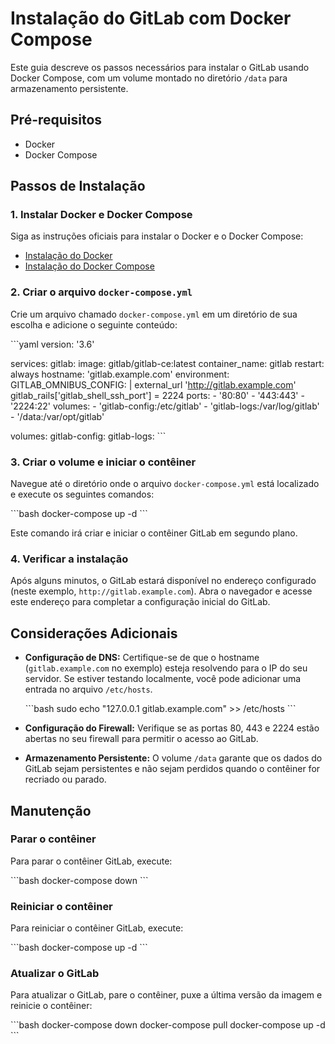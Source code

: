 
# Instalação do GitLab com Docker Compose

Este guia descreve os passos necessários para instalar o GitLab usando Docker Compose, com um volume montado no diretório `/data` para armazenamento persistente.

## Pré-requisitos

- Docker
- Docker Compose

## Passos de Instalação

### 1. Instalar Docker e Docker Compose

Siga as instruções oficiais para instalar o Docker e o Docker Compose:

- [Instalação do Docker](https://docs.docker.com/get-docker/)
- [Instalação do Docker Compose](https://docs.docker.com/compose/install/)

### 2. Criar o arquivo `docker-compose.yml`

Crie um arquivo chamado `docker-compose.yml` em um diretório de sua escolha e adicione o seguinte conteúdo:

\`\`\`yaml
version: '3.6'

services:
  gitlab:
    image: gitlab/gitlab-ce:latest
    container_name: gitlab
    restart: always
    hostname: 'gitlab.example.com'
    environment:
      GITLAB_OMNIBUS_CONFIG: |
        external_url 'http://gitlab.example.com'
        gitlab_rails['gitlab_shell_ssh_port'] = 2224
    ports:
      - '80:80'
      - '443:443'
      - '2224:22'
    volumes:
      - 'gitlab-config:/etc/gitlab'
      - 'gitlab-logs:/var/log/gitlab'
      - '/data:/var/opt/gitlab'

volumes:
  gitlab-config:
  gitlab-logs:
\`\`\`

### 3. Criar o volume e iniciar o contêiner

Navegue até o diretório onde o arquivo `docker-compose.yml` está localizado e execute os seguintes comandos:

\`\`\`bash
docker-compose up -d
\`\`\`

Este comando irá criar e iniciar o contêiner GitLab em segundo plano.

### 4. Verificar a instalação

Após alguns minutos, o GitLab estará disponível no endereço configurado (neste exemplo, `http://gitlab.example.com`). Abra o navegador e acesse este endereço para completar a configuração inicial do GitLab.

## Considerações Adicionais

- **Configuração de DNS:** Certifique-se de que o hostname (`gitlab.example.com` no exemplo) esteja resolvendo para o IP do seu servidor. Se estiver testando localmente, você pode adicionar uma entrada no arquivo `/etc/hosts`.
  
  \`\`\`bash
  sudo echo "127.0.0.1 gitlab.example.com" >> /etc/hosts
  \`\`\`

- **Configuração do Firewall:** Verifique se as portas 80, 443 e 2224 estão abertas no seu firewall para permitir o acesso ao GitLab.

- **Armazenamento Persistente:** O volume `/data` garante que os dados do GitLab sejam persistentes e não sejam perdidos quando o contêiner for recriado ou parado.

## Manutenção

### Parar o contêiner

Para parar o contêiner GitLab, execute:

\`\`\`bash
docker-compose down
\`\`\`

### Reiniciar o contêiner

Para reiniciar o contêiner GitLab, execute:

\`\`\`bash
docker-compose up -d
\`\`\`

### Atualizar o GitLab

Para atualizar o GitLab, pare o contêiner, puxe a última versão da imagem e reinicie o contêiner:

\`\`\`bash
docker-compose down
docker-compose pull
docker-compose up -d
\`\`\`
